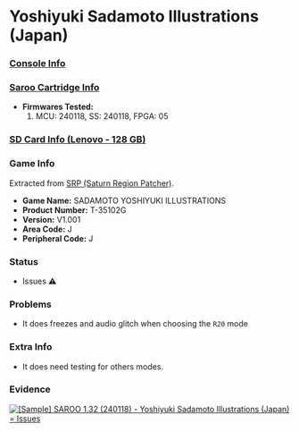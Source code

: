 # Yoshiyuki Sadamoto Illustrations (Japan)

### [Console Info](../../../../Info/Consoles/VA13/README.md)

### [Saroo Cartridge Info](../../../../Info/Cartridges/RetroGameParadiseStore/1.32F/README.md)

- <b>Firmwares Tested:</b>
  1. MCU: 240118, SS: 240118, FPGA: 05

### [SD Card Info (Lenovo - 128 GB)](../../../../Info/SdCards/Lenovo/128GB/fat32/README.md)

### Game Info

Extracted from [SRP (Saturn Region Patcher)](https://segaxtreme.net/resources/saturn-region-patcher.81/download).

- <b>Game Name:</b> SADAMOTO YOSHIYUKI ILLUSTRATIONS
- <b>Product Number:</b> T-35102G
- <b>Version:</b> V1.001
- <b>Area Code:</b> J
- <b>Peripheral Code:</b> J

### Status

- Issues :warning:

### Problems

- It does freezes and audio glitch when choosing the `R20` mode

### Extra Info

- It does need testing for others modes.

### Evidence

[![[Sample] SAROO 1.32 (240118) - Yoshiyuki Sadamoto Illustrations (Japan) = Issues](https://img.youtube.com/vi/PfJOxByuG0g/0.jpg)](https://www.youtube.com/watch?v=PfJOxByuG0g)
